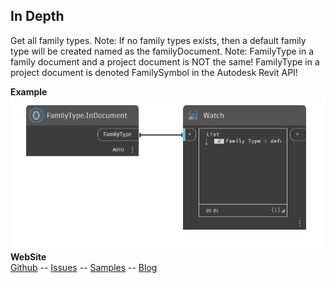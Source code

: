 ﻿## In Depth  
Get all family types.
Note: If no family types exists, then a default family type will be created named as the familyDocument.
Note: FamilyType in a family document and a project document is NOT the same! FamilyType in a project document is denoted FamilySymbol in the Autodesk Revit API!  

**Example**  
![Illustration](./Orchid.RevitFamily.FamilyType.InDocument().png)  
**WebSite**  
[Github](https://github.com/erfajo/OrchidForDynamo) -- [Issues](https://github.com/erfajo/OrchidForDynamo/issues) -- [Samples](https://github.com/erfajo/OrchidForDynamo/tree/master/Samples) -- [Blog](https://erfajo.blogspot.com)
